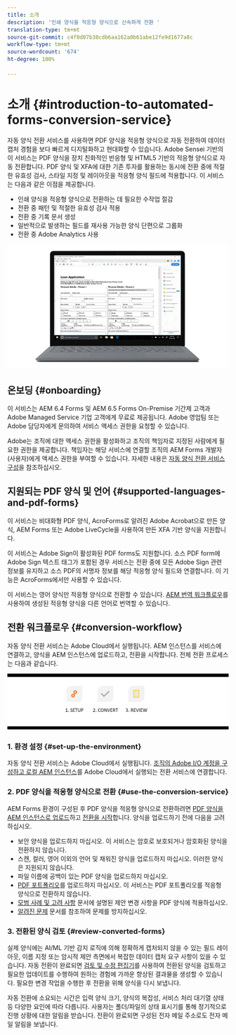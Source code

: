 ```yaml
---
title: 소개
description: '인쇄 양식을 적응형 양식으로 신속하게 전환 '
translation-type: tm+mt
source-git-commit: c4f0d07b38cdb6aa162a0b61abe12fe9d1677a8c
workflow-type: tm+mt
source-wordcount: '674'
ht-degree: 100%

---
```



# 소개 {#introduction-to-automated-forms-conversion-service}

자동 양식 전환 서비스를 사용하면 PDF 양식을 적응형 양식으로 자동 전환하여 데이터 캡처 경험을 보다 빠르게 디지털화하고 현대화할 수 있습니다. Adobe Sensei 기반의 이 서비스는 PDF 양식을 장치 친화적인 반응형 및 HTML5 기반의 적응형 양식으로 자동 전환합니다. PDF 양식 및 XFA에 대한 기존 투자를 활용하는 동시에 전환 중에 적절한 유효성 검사, 스타일 지정 및 레이아웃을 적응형 양식 필드에 적용합니다. 이 서비스는 다음과 같은 이점을 제공합니다.

* 인쇄 양식을 적응형 양식으로 전환하는 데 필요한 수작업 절감
* 전환 중 패턴 및 적절한 유효성 검사 적용
* 전환 중 기록 문서 생성
* 일반적으로 발생하는 필드를 재사용 가능한 양식 단편으로 그룹화
* 전환 중 Adobe Analytics 사용

![간단합니다. 소스 양식만 제공해주시면 그 외 모든 것은 저희가 담당합니다. 멋진 적응형 양식을 제공해 드리겠습니다. 물론 원하는 대로 결과물을 수정하실 수 있습니다. ](assets/pdf-to-adaptive-form-gitx50.gif)

## 온보딩 {#onboarding}

이 서비스는 AEM 6.4 Forms 및 AEM 6.5 Forms On-Premise 기간제 고객과 Adobe Managed Service 기업 고객에게 무료로 제공됩니다. Adobe 영업팀 또는 Adobe 담당자에게 문의하여 서비스 액세스 권한을 요청할 수 있습니다.

Adobe는 조직에 대한 액세스 권한을 활성화하고 조직의 책임자로 지정된 사람에게 필요한 권한을 제공합니다. 책임자는 해당 서비스에 연결할 조직의 AEM Forms 개발자(사용자)에게 액세스 권한을 부여할 수 있습니다. 자세한 내용은 [자동 양식 전환 서비스 구성](configure-service.md)을 참조하십시오.

## 지원되는 PDF 양식 및 언어 {#supported-languages-and-pdf-forms}

이 서비스는 비대화형 PDF 양식, AcroForms로 알려진 Adobe Acrobat으로 만든 양식, AEM Forms 또는 Adobe LiveCycle을 사용하여 만든 XFA 기반 양식을 지원합니다.

이 서비스는 Adobe Sign이 활성화된 PDF forms도 지원합니다. 소스 PDF form에 Adobe Sign 텍스트 태그가 포함된 경우 서비스는 전환 중에 모든 Adobe Sign 관련 정보를 유지하고 소스 PDF의 서명자 정보를 해당 적응형 양식 필드와 연결합니다. 이 기능은 AcroForms에서만 사용할 수 있습니다.

이 서비스는 영어 양식만 적응형 양식으로 전환할 수 있습니다. [AEM 번역 워크플로우](https://helpx.adobe.com/experience-manager/6-5/forms/using/using-aem-translation-workflow-to-localize-adaptive-forms.html)를 사용하여 생성된 적응형 양식을 다른 언어로 번역할 수 있습니다.

## 전환 워크플로우  {#conversion-workflow}

자동 양식 전환 서비스는 Adobe Cloud에서 실행됩니다. AEM 인스턴스를 서비스에 연결하고, 양식을 AEM 인스턴스에 업로드하고, 전환을 시작합니다. 전체 전환 프로세스는 다음과 같습니다.

![워크플로우](assets/conversion-workflow.png)

### 1. 환경 설정 {#set-up-the-environment}

자동 양식 전환 서비스는 Adobe Cloud에서 실행됩니다. [조직의 Adobe I/O 계정을 구성하고 로컬 AEM 인스턴스](configure-service.md)를 Adobe Cloud에서 실행되는 전환 서비스에 연결합니다.

### 2. PDF 양식을 적응형 양식으로 전환 {#use-the-conversion-service}

AEM Forms 환경이 구성된 후 PDF 양식을 적응형 양식으로 전환하려면 [PDF 양식을 AEM 인스턴스로 업로드](convert-existing-forms-to-adaptive-forms.md)하고 [전환을 시작](convert-existing-forms-to-adaptive-forms.md#run-the-conversion)합니다. 양식을 업로드하기 전에 다음을 고려하십시오.

* 보안 양식을 업로드하지 마십시오. 이 서비스는 암호로 보호되거나 암호화된 양식을 전환하지 않습니다.
* 스캔, 컬러, 영어 이외의 언어 및 채워진 양식을 업로드하지 마십시오. 이러한 양식은 지원되지 않습니다.
* 파일 이름에 공백이 있는 PDF 양식을 업로드하지 마십시오.
* [PDF 포트폴리오](https://helpx.adobe.com/acrobat/using/overview-pdf-portfolios.html)를 업로드하지 마십시오. 이 서비스는 PDF 포트폴리오를 적응형 양식으로 전환하지 않습니다.
* [모범 사례 및 고려 사항](styles-and-pattern-considerations-and-best-practices.md) 문서에 설명된 제안 변경 사항을 PDF 양식에 적용하십시오.
* [알려진 문제](known-issues.md) 문서를 참조하여 문제를 방지하십시오.

### 3. 전환된 양식 검토 {#review-converted-forms}

실제 양식에는 AI/ML 기반 감지 로직에 의해 정확하게 캡처되지 않을 수 있는 필드 레이아웃, 이름 지정 또는 암시적 제안 측면에서 복잡한 데이터 캡처 요구 사항이 있을 수 있습니다. 자동 전환이 완료되면 [검토 및 수정 편집기](review-correct-ui-edited.md)를 사용하여 전환된 양식을 검토하고 필요한 업데이트를 수행하여 원하는 경험에 가까운 향상된 결과물을 생성할 수 있습니다. 필요한 변경 작업을 수행한 후 전환을 위해 양식을 다시 보냅니다.

자동 전환에 소요되는 시간은 입력 양식 크기, 양식의 복잡성, 서비스 처리 대기열 상태 등 다양한 요인에 따라 다릅니다. 사용자는 폴더/파일의 상태 표시기를 통해 정기적으로 진행 상황에 대한 알림을 받습니다. 전환이 완료되면 구성된 전자 메일 주소로도 전자 메일 알림을 보냅니다.
